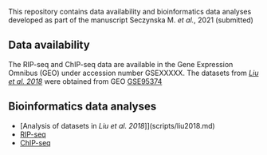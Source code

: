 This repository contains data availability and bioinformatics data analyses developed as part of the manuscript Seczynska M. *et al.*, 2021 (submitted)


## Data availability

The RIP-seq and ChIP-seq data are available in the Gene Expression Omnibus (GEO) under accession number GSEXXXXX. The datasets from [*Liu et al. 2018*](https://www.nature.com/articles/nature25179) were obtained from GEO [GSE95374](https://www.ncbi.nlm.nih.gov/geo/query/acc.cgi?acc=GSE95374)


## Bioinformatics data analyses

- [Analysis of datasets in *Liu et al. 2018*]](scripts/liu2018.md)
- [RIP-seq](scripts/ripseq.md)
- [ChIP-seq](scripts/chipseq.md)

